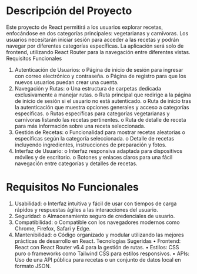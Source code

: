 # Descripción del Proyecto
Este proyecto de React permitirá a los usuarios explorar recetas, enfocándose en dos
categorías principales: vegetarianas y carnívoras. Los usuarios necesitarán iniciar
sesión para acceder a las recetas y podrán navegar por diferentes categorías
específicas. La aplicación será solo de frontend, utilizando React Router para la
navegación entre diferentes vistas.
Requisitos Funcionales
1. Autenticación de Usuarios:
o Página de inicio de sesión para ingresar con correo electrónico y
contraseña.
o Página de registro para que los nuevos usuarios puedan crear una
cuenta.
2. Navegación y Rutas:
o Una estructura de carpetas dedicada exclusivamente a manejar rutas.
o Ruta principal que redirige a la página de inicio de sesión si el usuario
no está autenticado.
o Ruta de inicio tras la autenticación que muestra opciones generales y
acceso a categorías específicas.
o Rutas específicas para categorías vegetarianas y carnívoras listando las
recetas pertinentes.
o Ruta de detalle de receta para más información sobre una receta
seleccionada.
3. Gestión de Recetas:
o Funcionalidad para mostrar recetas aleatorias o específicas según la
categoría seleccionada.
o Detalle de recetas incluyendo ingredientes, instrucciones de
preparación y fotos.
4. Interfaz de Usuario:
o Interfaz responsiva adaptada para dispositivos móviles y de escritorio.
o Botones y enlaces claros para una fácil navegación entre categorías y
detalles de recetas.
# Requisitos No Funcionales
1. Usabilidad:
o Interfaz intuitiva y fácil de usar con tiempos de carga rápidos y
respuestas ágiles a las interacciones del usuario.
2. Seguridad:
o Almacenamiento seguro de credenciales de usuario.
3. Compatibilidad:
o Compatible con los navegadores modernos como Chrome, Firefox,
Safari y Edge.
4. Mantenibilidad:
o Código organizado y modular utilizando las mejores prácticas de
desarrollo en React.
Tecnologías Sugeridas
• Frontend: React con React Router v6.4 para la gestión de rutas.
• Estilos: CSS puro o frameworks como Tailwind CSS para estilos responsivos.
• APIs: Uso de una API pública para recetas o un conjunto de datos local en
formato JSON.
